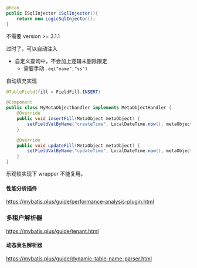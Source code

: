 ```java
@Bean
public ISqlInjector iSqlInjector(){
    return new LogicSqlInjector();
}

```

不需要 version >= 3.1.1

过时了，可以自动注入





- 自定义查询中，不会加上逻辑未删除限定
  - 需要手动 `.eq("name","ss")` 



自动填充实现

```java
@TableField(fill = FieldFill.INSERT)
```

```java
@Component
public class MyMotaObjecthandler implements MetaObjectHandler {
    @Override
    public void insertFill(MetaObject metaObject) {
        setFieldValByName("createTime", LocalDateTime.now(), metaObject);
    }

    @Override
    public void updateFill(MetaObject metaObject) {
        setFieldValByName("updateTime", LocalDateTime.now(), metaObject);
    }
}
```



乐观锁实现下 wrapper 不能复用。



#### 性能分析插件

<https://mybatis.plus/guide/performance-analysis-plugin.html>



### 多租户解析器

<https://mybatis.plus/guide/tenant.html>



#### 动态表名解析器

<https://mybatis.plus/guide/dynamic-table-name-parser.html>







